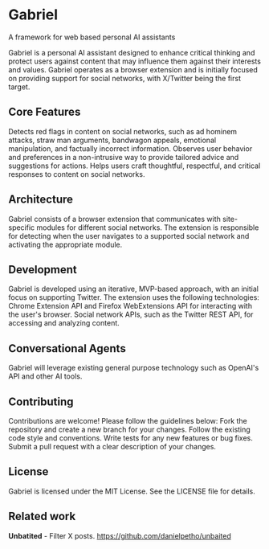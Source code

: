 # Gabriel
A framework for web based personal AI assistants

Gabriel is a personal AI assistant designed to enhance critical thinking and protect users against content that may influence them against their interests and values. Gabriel operates as a browser extension and is initially focused on providing support for social networks, with X/Twitter being the first target.


## Core Features
Detects red flags in content on social networks, such as ad hominem attacks, straw man arguments, bandwagon appeals, emotional manipulation, and factually incorrect information.
Observes user behavior and preferences in a non-intrusive way to provide tailored advice and suggestions for actions.
Helps users craft thoughtful, respectful, and critical responses to content on social networks.

## Architecture
Gabriel consists of a browser extension that communicates with site-specific modules for different social networks. The extension is responsible for detecting when the user navigates to a supported social network and activating the appropriate module.


## Development
Gabriel is developed using an iterative, MVP-based approach, with an initial focus on supporting Twitter. The extension uses the following technologies:
Chrome Extension API and Firefox WebExtensions API for interacting with the user's browser.
Social network APIs, such as the Twitter REST API, for accessing and analyzing content.

## Conversational Agents
Gabriel will leverage existing general purpose technology such as OpenAI's API and other AI tools.

## Contributing
Contributions are welcome! Please follow the guidelines below:
Fork the repository and create a new branch for your changes.
Follow the existing code style and conventions.
Write tests for any new features or bug fixes.
Submit a pull request with a clear description of your changes.

## License
Gabriel is licensed under the MIT License. See the LICENSE file for details.

## Related work
**Unbatited** - Filter X posts. https://github.com/danielpetho/unbaited
